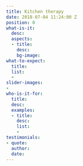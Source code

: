 ```yaml
---
title: Kitchen therapy
date: 2018-07-04 11:24:00 Z
position: 0
what-is-it:
  desc: 
  aspects:
  - title: 
    desc: 
    bg-image: 
what-to-expect:
  title: 
  list:
  - 
slider-images:
- 
who-is-it-for:
  title: 
  desc: 
  examples:
  - title: 
    desc: 
    list:
    - 
testimonials:
- quote: 
  author: 
  date: 
---
```


